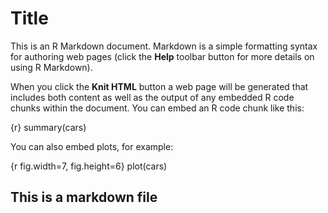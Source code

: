 Title
========================================================

This is an R Markdown document. Markdown is a simple formatting syntax for authoring web pages (click the **Help** toolbar button for more details on using R Markdown).

When you click the **Knit HTML** button a web page will be generated that includes both content as well as the output of any embedded R code chunks within the document. You can embed an R code chunk like this:

{r}
summary(cars)


You can also embed plots, for example:

{r fig.width=7, fig.height=6}
plot(cars)

## This is a markdown file

